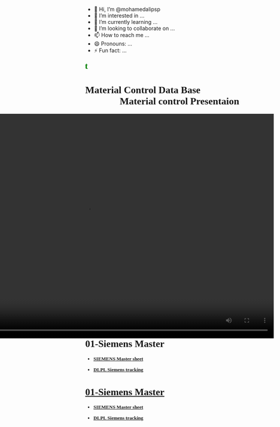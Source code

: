- 👋 Hi, I’m @mohamedalipsp
- 👀 I’m interested in ...
- 🌱 I’m currently learning ...
- 💞️ I’m looking to collaborate on ...
- 📫 How to reach me ...
- 😄 Pronouns: ...
- ⚡ Fun fact: ...

<!---
mohamedalipsp/mohamedalipsp is a ✨ special ✨ repository because its `README.md` (this file) appears on your GitHub profile.
You can click the Preview link to take a look at your changes.
--->


<HTML dir="ltr" lang="en">
<HEAD>
<font face="adobe gthic std"font size="5"font color="green"><b>
<marquee direction="right">Material Control Department</marquee></b></font>
</HEAD>

<font face ="Cambria" size="2" >
<h1><left>Material Control Data Base <center>Material control Presentaion</left></center></h1>                                                  

<video controls height="600px" width="1000px" style="float:right"> <source src="D:\17- print\New folder (2)\New folder (2)\1.mp4"  type="video/mp4" ></video>
<h1>01-Siemens Master</h1>
<a href="D:\2- Siemens Master Sheet\SIEMENS Master sheet.xlsm">
<ul>
<li><b> SIEMENS Master sheet</b></li>
</ul>
</a>
<a href="D:\2- Siemens Master Sheet\DLPL Siemens tracking up to 09-12-2024.xlsx">
<ul>
<li><b>DLPL Siemens tracking</b></li>
</ul>
<h1>01-Siemens Master</h1>
<p style="color:black"></p>

<a href="D:\2- Siemens Master Sheet\SIEMENS Master sheet.xlsm">
<ul>
<li><b> SIEMENS Master sheet</b></li>
</ul>
</a>
<a href="D:\2- Siemens Master Sheet\DLPL Siemens tracking up to 09-12-2024.xlsx">
<ul>
<li><b>DLPL Siemens tracking</b></li>
</ul>


</font>
</body>
</HTML>
